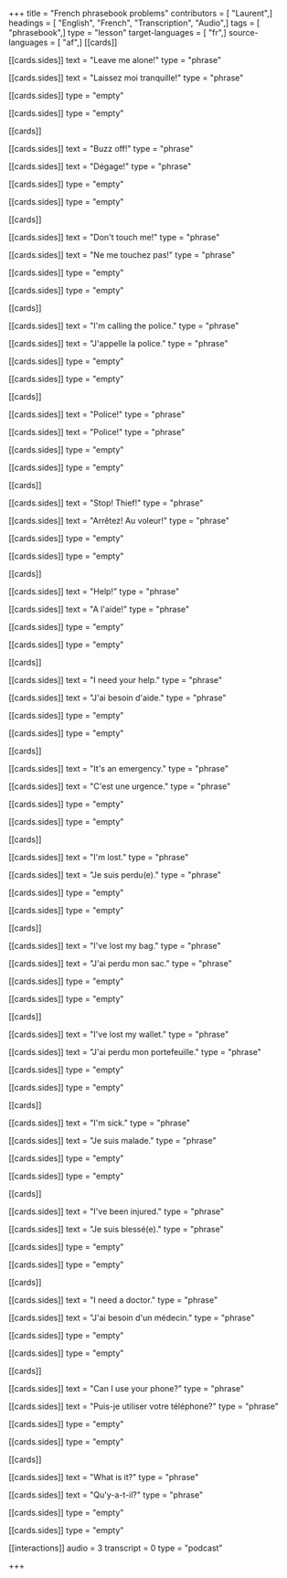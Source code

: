 +++
title = "French phrasebook problems"
contributors = [ "Laurent",]
headings = [ "English", "French", "Transcription", "Audio",]
tags = [ "phrasebook",]
type = "lesson"
target-languages = [ "fr",]
source-languages = [ "af",]
[[cards]]

[[cards.sides]]
text = "Leave me alone!"
type = "phrase"

[[cards.sides]]
text = "Laissez moi tranquille!"
type = "phrase"

[[cards.sides]]
type = "empty"

[[cards.sides]]
type = "empty"

[[cards]]

[[cards.sides]]
text = "Buzz off!"
type = "phrase"

[[cards.sides]]
text = "Dégage!"
type = "phrase"

[[cards.sides]]
type = "empty"

[[cards.sides]]
type = "empty"

[[cards]]

[[cards.sides]]
text = "Don't touch me!"
type = "phrase"

[[cards.sides]]
text = "Ne me touchez pas!"
type = "phrase"

[[cards.sides]]
type = "empty"

[[cards.sides]]
type = "empty"

[[cards]]

[[cards.sides]]
text = "I'm calling the police."
type = "phrase"

[[cards.sides]]
text = "J'appelle la police."
type = "phrase"

[[cards.sides]]
type = "empty"

[[cards.sides]]
type = "empty"

[[cards]]

[[cards.sides]]
text = "Police!"
type = "phrase"

[[cards.sides]]
text = "Police!"
type = "phrase"

[[cards.sides]]
type = "empty"

[[cards.sides]]
type = "empty"

[[cards]]

[[cards.sides]]
text = "Stop! Thief!"
type = "phrase"

[[cards.sides]]
text = "Arrêtez! Au voleur!"
type = "phrase"

[[cards.sides]]
type = "empty"

[[cards.sides]]
type = "empty"

[[cards]]

[[cards.sides]]
text = "Help!"
type = "phrase"

[[cards.sides]]
text = "A l'aide!"
type = "phrase"

[[cards.sides]]
type = "empty"

[[cards.sides]]
type = "empty"

[[cards]]

[[cards.sides]]
text = "I need your help."
type = "phrase"

[[cards.sides]]
text = "J'ai besoin d'aide."
type = "phrase"

[[cards.sides]]
type = "empty"

[[cards.sides]]
type = "empty"

[[cards]]

[[cards.sides]]
text = "It's an emergency."
type = "phrase"

[[cards.sides]]
text = "C'est une urgence."
type = "phrase"

[[cards.sides]]
type = "empty"

[[cards.sides]]
type = "empty"

[[cards]]

[[cards.sides]]
text = "I'm lost."
type = "phrase"

[[cards.sides]]
text = "Je suis perdu(e)."
type = "phrase"

[[cards.sides]]
type = "empty"

[[cards.sides]]
type = "empty"

[[cards]]

[[cards.sides]]
text = "I've lost my bag."
type = "phrase"

[[cards.sides]]
text = "J'ai perdu mon sac."
type = "phrase"

[[cards.sides]]
type = "empty"

[[cards.sides]]
type = "empty"

[[cards]]

[[cards.sides]]
text = "I've lost my wallet."
type = "phrase"

[[cards.sides]]
text = "J'ai perdu mon portefeuille."
type = "phrase"

[[cards.sides]]
type = "empty"

[[cards.sides]]
type = "empty"

[[cards]]

[[cards.sides]]
text = "I'm sick."
type = "phrase"

[[cards.sides]]
text = "Je suis malade."
type = "phrase"

[[cards.sides]]
type = "empty"

[[cards.sides]]
type = "empty"

[[cards]]

[[cards.sides]]
text = "I've been injured."
type = "phrase"

[[cards.sides]]
text = "Je suis blessé(e)."
type = "phrase"

[[cards.sides]]
type = "empty"

[[cards.sides]]
type = "empty"

[[cards]]

[[cards.sides]]
text = "I need a doctor."
type = "phrase"

[[cards.sides]]
text = "J'ai besoin d'un médecin."
type = "phrase"

[[cards.sides]]
type = "empty"

[[cards.sides]]
type = "empty"

[[cards]]

[[cards.sides]]
text = "Can I use your phone?"
type = "phrase"

[[cards.sides]]
text = "Puis-je utiliser votre téléphone?"
type = "phrase"

[[cards.sides]]
type = "empty"

[[cards.sides]]
type = "empty"

[[cards]]

[[cards.sides]]
text = "What is it?"
type = "phrase"

[[cards.sides]]
text = "Qu'y-a-t-il?"
type = "phrase"

[[cards.sides]]
type = "empty"

[[cards.sides]]
type = "empty"

[[interactions]]
audio = 3
transcript = 0
type = "podcast"

+++
